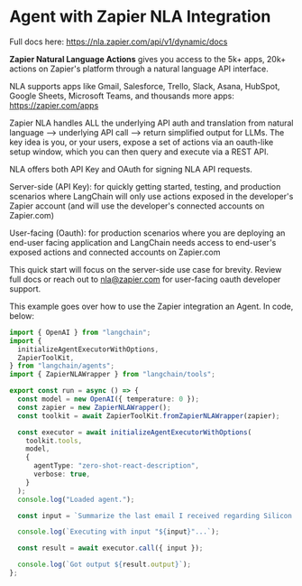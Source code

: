 # Agent with Zapier NLA Integration

Full docs here: https://nla.zapier.com/api/v1/dynamic/docs

**Zapier Natural Language Actions** gives you access to the 5k+ apps, 20k+ actions on Zapier's platform through a natural language API interface.

NLA supports apps like Gmail, Salesforce, Trello, Slack, Asana, HubSpot, Google Sheets, Microsoft Teams, and thousands more apps: https://zapier.com/apps

Zapier NLA handles ALL the underlying API auth and translation from natural language --> underlying API call --> return simplified output for LLMs. The key idea is you, or your users, expose a set of actions via an oauth-like setup window, which you can then query and execute via a REST API.

NLA offers both API Key and OAuth for signing NLA API requests.

Server-side (API Key): for quickly getting started, testing, and production scenarios where LangChain will only use actions exposed in the developer's Zapier account (and will use the developer's connected accounts on Zapier.com)

User-facing (Oauth): for production scenarios where you are deploying an end-user facing application and LangChain needs access to end-user's exposed actions and connected accounts on Zapier.com

This quick start will focus on the server-side use case for brevity. Review full docs or reach out to nla@zapier.com for user-facing oauth developer support.

This example goes over how to use the Zapier integration an Agent. In code, below:

```typescript
import { OpenAI } from "langchain";
import {
  initializeAgentExecutorWithOptions,
  ZapierToolKit,
} from "langchain/agents";
import { ZapierNLAWrapper } from "langchain/tools";

export const run = async () => {
  const model = new OpenAI({ temperature: 0 });
  const zapier = new ZapierNLAWrapper();
  const toolkit = await ZapierToolKit.fromZapierNLAWrapper(zapier);

  const executor = await initializeAgentExecutorWithOptions(
    toolkit.tools,
    model,
    {
      agentType: "zero-shot-react-description",
      verbose: true,
    }
  );
  console.log("Loaded agent.");

  const input = `Summarize the last email I received regarding Silicon Valley Bank. Send the summary to the #test-zapier Slack channel.`;

  console.log(`Executing with input "${input}"...`);

  const result = await executor.call({ input });

  console.log(`Got output ${result.output}`);
};
```
